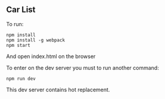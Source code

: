 ## Car List

To run:

```
npm install
npm install -g webpack
npm start
```

And open index.html on the browser

To enter on the dev server you must to run another command:

```
npm run dev
```

This dev server contains hot replacement.